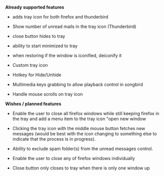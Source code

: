 **Already supported features**

- adds tray icon for both firefox and thunderbird

- Show number of unread mails in the tray icon (Thunderbird)

- close button hides to tray

- ability to start minimized to tray

- when restoring if the window is iconified, deiconify it

- Custom tray icon

- Hotkey for Hide/Unhide

- Multimedia keys grabbing to allow playback control in songbird

- Handle mouse scrolls on tray icon

**Wishes / planned features**


- Enable the user to close all firefox windows while still keeping firefox in the tray and add a menu item to the tray icon "open new window

- Clicking the tray icon with the middle mouse button fetches new messages (would be best with the icon changing to something else to indicate that the process is in progress).

- Ability to exclude spam folder(s) from the unread messages control.

- Enable the user to close any of firefox windows individually

- Close button only closes to tray when there is only one window up